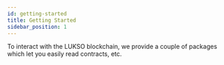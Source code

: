 ```yaml
---
id: getting-started
title: Getting Started
sidebar_position: 1
---
```


To interact with the LUKSO blockchain, we provide a couple of packages which let you easily read contracts, etc.